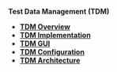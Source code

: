 
<strong>Test Data Management (TDM)<strong>

<ul>
<li><a href="tdm_overview/README.md">TDM Overview</a></li>     
<li><a href="tdm_implementation/README.md">TDM Implementation</a></li> 
<li><a href="tdm_gui/README.md">TDM GUI</a></li> 
<li><a href="tdm_configuration/README.md">TDM Configuration</a></li> 
<li><a href="tdm_architecture/README.md">TDM Architecture</a></li> 
</ul>


